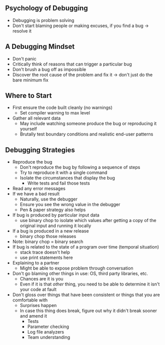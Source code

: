 ## Psychology of Debugging
* Debugging is problem solving
* Don't start blaming people or making excuses, if you find a bug -> resolve it
## A Debugging Mindset
* Don't panic
* Critically think of reasons that can trigger a particular bug
* Don't brush a bug off as impossible
* Discover the root cause of the problem and fix it -> don't just do the bare minimum fix
## Where to Start
* First ensure the code built cleanly (no warnings)
	* Set compiler warning to max level
* Gather all relevant data
	* May include watching someone produce the bug or reproducing it yourself
	* Brutally test boundary conditions and realistic end-user patterns
## Debugging Strategies
* Reproduce the bug
	* Don't reproduce the bug by following a sequence of steps
	* Try to reproduce it with a single command
	* Isolate the circumstances that display the bug
		* Write tests and fail those tests
* Read any error messages
* If we have a bad result
	* Naturally, use the debugger
	* Ensure you see the wrong value in the debugger
	* Pen & paper strategy also helps
* If bug is produced by particular input data
	* use binary chop to isolate which values after getting a copy of the original input and running it locally
* If a bug is produced in a new release
	* binary chop those releases
* Note: binary chop = binary search
* If bug is related to the state of a program over time (temporal situation)
	* stack trace doesn't help
	* use print statements here
* Explaining to a partner
	* Might be able to expose problem through conversation
* Don't go blaming other things in use: OS, third party libraries, etc.
	* Chances are it is you
	* Even if it is that *other* thing, you need to be able to determine it isn't your code at fault
* Don't gloss over things that have been consistent or things that you are comfortable with
	* Surprises happen
	* In case this thing does break, figure out why it didn't break sooner and amend it
		* Tests
		* Parameter checking
		* Log file analyzers
		* Team understanding